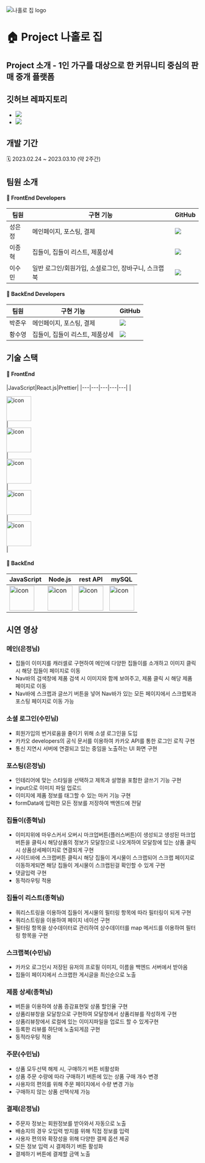 ![나홀로 집 logo](https://user-images.githubusercontent.com/120364901/224226499-fcf82559-10b3-4150-b417-b58712c67960.png)

# 🏠 Project 나홀로 집

## Project 소개 - 1인 가구를 대상으로 한 커뮤니티 중심의 판매 중개 플랫폼
## 깃허브 레파지토리

* <a href="https://github.com/wecode-bootcamp-korea/42-2nd-HomeAlone-frontend"><img src="https://img.shields.io/badge/FrontEnd Repo-181717?style=flat-square&logo=GitHub&logoColor=white&link=https://github.com/wecode-bootcamp-korea/42-2nd-HomeAlone-frontend"/></a>
* <a href="https://github.com/wecode-bootcamp-korea/42-2nd-HomeAlone-backend"><img src="https://img.shields.io/badge/BackEnd Repo-181717?style=flat-square&logo=GitHub&logoColor=white&link=https://github.com/wecode-bootcamp-korea/42-2nd-HomeAlone-frontend"/></a>

## 개발 기간
🗓 2023.02.24 ~ 2023.03.10 (약 2주간)

## 팀원 소개

#### 👥 FrontEnd Developers

|팀원|구현 기능|GitHub
|---|---|---|
|성은정|메인페이지, 포스팅, 결제|<a href="https://github.com/eejungee"><img src="https://img.shields.io/badge/GitHub-181717?style=flat-square&logo=GitHub&logoColor=white&link=https://github.com/eejungee"/></a>
|이종혁|집들이, 집들이 리스트, 제품상세|<a href="https://github.com/HYUK9086"><img src="https://img.shields.io/badge/GitHub-181717?style=flat-square&logo=GitHub&logoColor=white&link=https://github.com/HYUK9086"/></a>|
|이수민|일반 로그인/회원가입, 소셜로그인, 장바구니, 스크랩북|<a href="https://github.com/soomminglee"><img src="https://img.shields.io/badge/GitHub-181717?style=flat-square&logo=GitHub&logoColor=white&link=https://github.com/soomminglee"/></a>|

#### 👥 BackEnd Developers
|팀원|구현 기능|GitHub
|---|---|---|
|박준우|메인페이지, 포스팅, 결제|<a href="https://github.com/Indobobusang"><img src="https://img.shields.io/badge/GitHub-181717?style=flat-square&logo=GitHub&logoColor=white&link=https://github.com/Indobobusang"/></a>
|황수영|집들이, 집들이 리스트, 제품상세|<a href="https://github.com/fromSYHwang"><img src="https://img.shields.io/badge/GitHub-181717?style=flat-square&logo=GitHub&logoColor=white&link=https://github.com/fromSYHwang"/></a>|

## 기술 스택

#### 🔗 FrontEnd
|JavaScript|React.js|Prettier|
|---|---|---|---|---|
|<div style="display: flex; align-items: flex-start;"><img src="https://techstack-generator.vercel.app/js-icon.svg" alt="icon" width="65" height="65" /></div>|<div style="display: flex; align-items: flex-start;"><img src="https://techstack-generator.vercel.app/react-icon.svg" alt="icon" width="65" height="65" /></div>|<div style="display: flex; align-items: flex-start;"><img src="https://techstack-generator.vercel.app/sass-icon.svg" alt="icon" width="65" height="65" /></div>|<div style="display: flex; align-items: flex-start;"><img src="https://techstack-generator.vercel.app/eslint-icon.svg" alt="icon" width="65" height="65" /></div>|<div style="display: flex; align-items: flex-start;"><img src="https://techstack-generator.vercel.app/prettier-icon.svg" alt="icon" width="65" height="65" /></div>|

#### 🔗 BackEnd
|JavaScript|Node.js|rest API|mySQL|
|---|---|---|---|
|<div style="display: flex; align-items: flex-start;"><img src="https://techstack-generator.vercel.app/js-icon.svg" alt="icon" width="65" height="65" /></div>|<div style="display: flex; align-items: flex-start;"><img src="https://techstack-generator.vercel.app/nginx-icon.svg" alt="icon" width="65" height="65" /></div>|<div style="display: flex; align-items: flex-start;"><img src="https://techstack-generator.vercel.app/restapi-icon.svg" alt="icon" width="65" height="65" /></div>|<div style="display: flex; align-items: flex-start;"><img src="https://techstack-generator.vercel.app/mysql-icon.svg" alt="icon" width="65" height="65" /></div>|

## 시연 영상

### 메인(은정님)

* 집들이 이미지를 캐러셀로 구현하여 메인에 다양한 집들이를 소개하고 이미지 클릭 시 해당 집들이 페이지로 이동
* Nav바의 검색창에 제품 검색 시 이미지와 함께 보여주고, 제품 클릭 시 해당 제품 페이지로 이동
* Nav바에 스크랩과 글쓰기 버튼을 넣어 Nav바가 있는 모든 페이지에서 스크랩북과 포스팅 페이지로 이동 가능


### 소셜 로그인(수민님)

* 회원가입의 번거로움을 줄이기 위해 소셜 로그인을 도입
* 카카오 developers의 공식 문서를 이용하여 카카오 API를 통한 로그인 로직 구현
* 통신 지연시 서버에 연결되고 있는 중임을 노출하는 UI 화면 구현

### 포스팅(은정님)
* 인테리어에 맞는 스타일을 선택하고 제목과 설명을 포함한 글쓰기 기능 구현
* input으로 이미지 파일 업로드
* 이미지에 제품 정보를 태그할 수 있는 마커 기능 구현
* formData에 입력한 모든 정보를 저장하여 백엔드에 전달

### 집들이(종혁님)
* 이미지위에 마우스커서 오버시 마크업버튼(플러스버튼)이 생성되고 생성된 마크업 버튼을 클릭시 해당상품의 정보가 모달창으로 나오게하여 모달창에 있는 상품 클릭시 상품상세페이지로 연결되게 구현
* 사이드바에 스크랩버튼 클릭시 해당 집들이 게시물이 스크랩되어 스크랩 페이지로 이동하게되면 해당 집들이 게시물이 스크랩된걸 확인할 수 있게 구현
* 댓글입력 구현
* 동적라우팅 적용

### 집들이 리스트(종혁님)
* 쿼리스트링을 이용하여 집들이 게시물의 필터링 항목에 따라 필터링이 되게 구현
* 쿼리스트링을 이용하여 페이지 네이션 구현
* 필터링 항목을 상수데이터로 관리하여 상수데이터를 map 메서드를 이용하여 필터링 항목을 구현

### 스크랩북(수민님)
* 카카오 로그인시 저장된 유저의 프로필 이미지, 이름을 백엔드 서버에서 받아옴
* 집들이 페이지에서 스크랩한 게시글을 최신순으로 노출

### 제품 상세(종혁님)
* 버튼을 이용하여 상품 증감표현및 상품 할인율 구현
* 상품리뷰창을 모달창으로 구현하여 모달창에서 상품리뷰를 작성하게 구현
* 상품리뷰창에서 로컬에 있는 이미지파일을 업로드 할 수 있게구현
* 등록한 리뷰를 하단에 노출되게끔 구현
* 동적라우팅 적용

### 주문(수민님)
* 상품 모두선택 해제 시, 구매하기 버튼 비활성화
* 상품 주문 수량에 따라 구매하기 버튼에 있는 상품 구매 개수 변경
* 사용자의 편의를 위해 주문 페이지에서 수량 변경 가능
* 구매하지 않는 상품 선택삭제 가능

### 결제(은정님)
* 주문자 정보는 회원정보를 받아와서 자동으로 노출
* 배송지의 경우 오입력 방지를 위해 직접 정보를 입력
* 사용자 편의와 확장성을 위해 다양한 결제 옵션 제공
* 모든 정보 입력 시 결제하기 버튼 활성화
* 결제하기 버튼에 결제할 금액 노출
